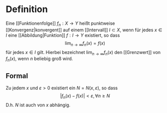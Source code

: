 # Definition
Eine [[Funktionenfolge]] $f_n: X \rightarrow Y$ heißt punktweise [[Konvergenz|konvergent]] auf einem [[Intervall]] $I \subset X$, wenn für jedes $x \in I$ eine [[Abbildung|Funktion]] $f: I \rightarrow Y$ existiert, so dass
$$\lim_{n \rightarrow \infty} f_n(x) = f(x)$$
für jedes $x \in I$ gilt. Hierbei bezeichnet $\lim_{n \rightarrow \infty} f_n(x)$ den [[Grenzwert]] von $f_n(x)$, wenn $n$ beliebig groß wird.
## Formal
Zu jedem $x$ und $\varepsilon > 0$ existiert ein $N=N(x, \varepsilon)$, so dass
$$|f_n(x)-f(x)| < \varepsilon, \forall n \geq N$$
D.h. $N$ ist auch von $x$ abhängig.